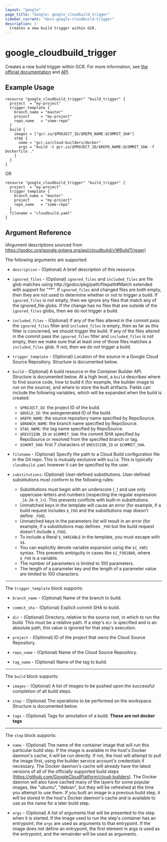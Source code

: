 ```yaml
---
layout: "google"
page_title: "Google: google_cloudbuild_trigger"
sidebar_current: "docs-google-cloudbuild-trigger"
description: |-
  Creates a new build trigger within GCR.
---
```


# google_cloudbuild_trigger

Creates a new build trigger within GCR. For more information, see
[the official documentation](https://cloud.google.com/container-builder/docs/running-builds/automate-builds)
and
[API](https://godoc.org/google.golang.org/api/cloudbuild/v1#BuildTrigger).

## Example Usage

```hcl
resource "google_cloudbuild_trigger" "build_trigger" {
  project  = "my-project"
  trigger_template {
    branch_name = "master"
    project     = "my-project"
    repo_name   = "some-repo"
  }
  build {
    images = ["gcr.io/$PROJECT_ID/$REPO_NAME:$COMMIT_SHA"]
    step {
      name = "gcr.io/cloud-builders/docker"
      args = "build -t gcr.io/$PROJECT_ID/$REPO_NAME:$COMMIT_SHA -f Dockerfile ."
    }
  }
}
```

OR

```hcl
resource "google_cloudbuild_trigger" "build_trigger" {
  project  = "my-project"
  trigger_template {
    branch_name = "master"
    project     = "my-project"
    repo_name   = "some-repo"
  }
  filename = "cloudbuild.yaml"
}
```

## Argument Reference

(Argument descriptions sourced from https://godoc.org/google.golang.org/api/cloudbuild/v1#BuildTrigger)

The following arguments are supported:

- `description` - (Optional) A brief description of this resource.

- `ignored_files` - (Optional) `ignored_files` and `included_files` are file glob matches using http://godoc/pkg/path/filepath#Match extended with support for "\*\*". If `ignored_files` and changed files are both empty, then they are not used to determine whether or not to trigger a build. If `ignored_files` is not empty, then we ignore any files that match any of the ignored_file globs. If the change has no files that are outside of the `ignored_files` globs, then we do not trigger a build.

- `included_files` - (Optional) If any of the files altered in the commit pass the `ignored_files` filter and `included_files` is empty, then as far as this filter is concerned, we should trigger the build. If any of the files altered in the commit pass the `ignored_files` filter and `included_files` is not empty, then we make sure that at least one of those files matches a `included_files` glob. If not, then we do not trigger a build.

- `trigger_template` - (Optional) Location of the source in a Google
  Cloud Source Repository. Structure is documented below.

- `build` - (Optional) A build resource in the Container Builder API.
  Structure is documented below. At a high
  level, a `build` describes where to find source code, how to build it (for
  example, the builder image to run on the source), and where to store
  the built artifacts. Fields can include the following variables, which
  will be expanded when the build is created:

  - `$PROJECT_ID`: the project ID of the build.
  - `$BUILD_ID`: the autogenerated ID of the build.
  - `$REPO_NAME`: the source repository name specified by RepoSource.
  - `$BRANCH_NAME`: the branch name specified by RepoSource.
  - `$TAG_NAME`: the tag name specified by RepoSource.
  - `$REVISION_ID` or `$COMMIT_SHA`: the commit SHA specified by RepoSource
    or resolved from the specified branch or tag.
  - `$SHORT_SHA`: first 7 characters of `$REVISION_ID` or `$COMMIT_SHA`.

- `filename` - (Optional) Specify the path to a Cloud Build configuration file
  in the Git repo. This is mutually exclusive with `build`. This is typically
  `cloudbuild.yaml` however it can be specified by the user.

- `substitutions`: (Optional) User-defined substitutions.
  User-defined substitutions must conform to the following rules:
  - Substitutions must begin with an underscore (`_`) and use only
    uppercase-letters and numbers (respecting the regular expression
    `_[A-Z0-9_]+`). This prevents conflicts with built-in substitutions.
  - Unmatched keys in the template will cause an error (for example, if a build
    request includes `$_FOO` and the substitutions map doesn’t define `_FOO`).
  - Unmatched keys in the parameters list will result in an error (for example,
    if a substitutions map defines `_FOO` but the build request doesn't include `$_FOO`).
  - To include a literal `$_VARIABLE` in the template, you must escape with `$$`.
  - You can explicitly denote variable expansion using the `${_VAR}` syntax. This prevents
    ambiguity in cases like `${_FOO}BAR`, where `$_FOO` is a variable.
  - The number of parameters is limited to 100 parameters.
  - The length of a parameter key and the length of a parameter value
    are limited to 100 characters.

---

The `trigger_template` block supports:

- `branch_name` - (Optional) Name of the branch to build.

- `commit_sha` - (Optional) Explicit commit SHA to build.

- `dir` - (Optional) Directory, relative to the source root, in which to run
  the build. This must be a relative path. If a step's `dir` is specified and
  is an absolute path, this value is ignored for that step's execution.

- `project` - (Optional) ID of the project that owns the Cloud Source Repository.

- `repo_name` - (Optional) Name of the Cloud Source Repository.

- `tag_name` - (Optional) Name of the tag to build.

---

The `build` block supports:

- `images` - (Optional) A list of images to be pushed upon the successful
  completion of all build steps.

- `step` - (Optional) The operations to be performed on the workspace.
  Structure is documented below.

- `tags` - (Optional) Tags for annotation of a build. **These are not docker tags**

---

The `step` block supports:

- `name` - (Optional) The name of the container image that will run this
  particular build step. If the image is available in the host's Docker
  daemon's cache, it will be run directly. If not, the host will attempt to
  pull the image first, using the builder service account's credentials if
  necessary. The Docker daemon's cache will already have the latest versions
  of all of the officially supported build steps
  (https://github.com/GoogleCloudPlatform/cloud-builders).
  The Docker daemon will also have cached many of the layers for some popular
  images, like "ubuntu", "debian", but they will be refreshed at the time you
  attempt to use them. If you built an image in a previous build step, it will
  be stored in the host's Docker daemon's cache and is available to use as
  the name for a later build step.

- `args` - (Optional) A list of arguments that will be presented to the step
  when it is started. If the image used to run the step's container has an
  entrypoint, the `args` are used as arguments to that entrypoint. If the image
  does not define an entrypoint, the first element in args is used as the
  entrypoint, and the remainder will be used as arguments.
